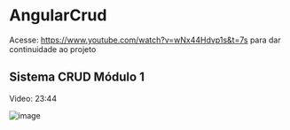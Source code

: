 # AngularCrud

Acesse: https://www.youtube.com/watch?v=wNx44Hdvp1s&t=7s para dar continuidade ao projeto

## Sistema CRUD Módulo 1

Video: 23:44

![image](https://user-images.githubusercontent.com/72312920/156959297-4d17b0dc-9acb-4e5e-984d-15a9e9b9d2e6.png)

